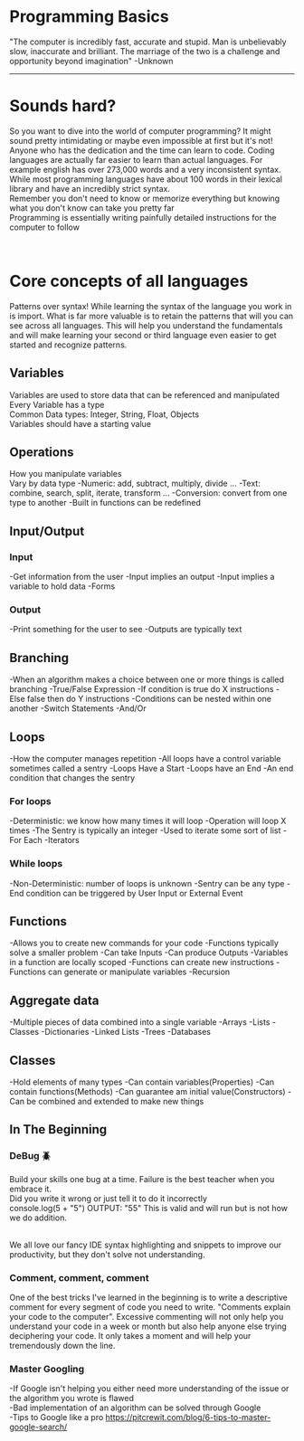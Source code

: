 # Programming Basics

"The computer is incredibly fast, accurate and stupid. Man is unbelievably slow, inaccurate and brilliant. The marriage of the two is a challenge and opportunity beyond imagination"  -Unknown

<hr>
    
# Sounds hard?
 So you want to dive into the world of computer programming? It might sound pretty intimidating or maybe even impossible at first but it's not! Anyone who has the dedication and the time can learn to code. Coding languages are actually far easier to learn than actual languages. For example english has over 273,000 words and a very inconsistent syntax. While most programming languages have about 100 words in their lexical library and have an incredibly strict syntax. 
<br>
Remember you don't need to know or memorize everything but knowing what you don't know can take you pretty far
<br>
Programming is essentially writing painfully detailed instructions for the computer to follow
<br>

<br>






# Core concepts of all languages 
 Patterns over syntax! While learning the syntax of the  language you work in is import. What is far more valuable is to retain the patterns that will you can see across all languages. This will help you understand the fundamentals and will make learning your second or third language even easier to get started and recognize patterns.

 ##  Variables
   Variables are used to store data that can be referenced and manipulated
   <br>
   Every Variable has a type
   <br>
   Common Data types: Integer, String, Float, Objects 
   <br>
   Variables should have a starting value

 ## Operations
   How you manipulate variables
   <br>
   Vary by data type
   -Numeric: add, subtract, multiply, divide ...
   -Text: combine, search, split, iterate, transform ...
   -Conversion: convert from one type to another
   -Built in functions can be redefined 
   
 ## Input/Output
   ### Input
   -Get information from the user
   -Input implies an output
   -Input implies a variable to hold data
   -Forms

   ### Output 
   -Print something for the user to see
   -Outputs are typically text
 
 ## Branching
   -When an algorithm makes a choice between one or more things is called branching
   -True/False Expression 
   -If condition is true do X instructions
   -Else false then do Y instructions
   -Conditions can be nested within one another 
   -Switch Statements
   -And/Or

 ## Loops
   -How the computer manages repetition
   -All loops have a control variable sometimes called a sentry
   -Loops Have a Start
   -Loops have an End
   -An end condition that changes the sentry

   ### For loops
   -Deterministic: we know how many times it will loop
   -Operation will loop X times
   -The Sentry is typically an integer 
   -Used to iterate some sort of list
   -For Each 
   -Iterators

   ### While loops
   -Non-Deterministic: number of loops is unknown 
   -Sentry can be any type
   -End condition can be triggered by User Input or External Event 

 ## Functions
   -Allows you to create new commands for your code
   -Functions typically solve a smaller problem
   -Can take Inputs
   -Can produce Outputs
   -Variables in a function are locally scoped
   -Functions can create new instructions
   -Functions can generate or manipulate variables
   -Recursion

 ## Aggregate data
   -Multiple pieces of data combined into a single variable
   -Arrays
   -Lists
   -Classes
   -Dictionaries
   -Linked Lists
   -Trees
   -Databases 

 ## Classes
   -Hold elements of many types
   -Can contain variables(Properties)
   -Can contain functions(Methods)
   -Can guarantee am initial value(Constructors)
   -Can be combined and extended to make new things


   ## In The Beginning 
   ### DeBug 🪲
   Build your skills one bug at a time. Failure is the best teacher when you embrace it.
   <br>
   Did you write it wrong or just tell it to do it incorrectly 
   <br>
       console.log(5 + "5")
       OUTPUT: "55"
       This is valid and will run but is not how we do addition.

  <br>
  We all love our fancy IDE syntax highlighting and snippets to improve our productivity, but they don't solve not understanding. 


  ### Comment, comment, comment
   One of the best tricks I've learned in the beginning is to write a descriptive comment for every segment of code you need to write. "Comments explain your code to the computer". Excessive commenting will not only help you understand your code in a week or month but also help anyone else trying deciphering your code. It only takes a moment and will help your tremendously down the line.

   ### Master Googling
-If Google isn't helping you either need more understanding of the issue or the algorithm you wrote is flawed
<br>
-Bad implementation of an algorithm can be solved through Google
<br>
-Tips to Google like a pro https://pitcrewit.com/blog/6-tips-to-master-google-search/



